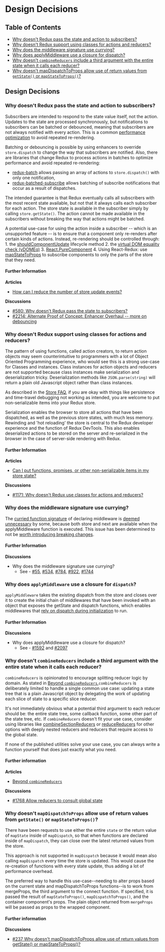 # Design Decisions

## Table of Contents

* [Why doesn't Redux pass the state and action to subscribers?](design-decisions.md#does-not-pass-state-action-to-subscribers) 
* [Why doesn't Redux support using classes for actions and reducers?](design-decisions.md#does-not-support-classes) 
* [Why does the middleware signature use currying?](design-decisions.md#why-currying)
* [Why does applyMiddleware use a closure for dispatch?](design-decisions.md#closure-dispatch)
* [Why doesn't `combineReducers` include a third argument with the entire state when it calls each reducer?](design-decisions.md#combineReducers-limitations)
* [Why doesn't mapDispatchToProps allow use of return values from `getState()` or `mapStateToProps()`?](design-decisions.md#no-asynch-in-mapDispatchToProps)

## Design Decisions

### Why doesn't Redux pass the state and action to subscribers?

Subscribers are intended to respond to the state value itself, not the action. Updates to the state are processed synchronously, but notifications to subscribers can be batched or debounced, meaning that subscribers are not always notified with every action. This is a common [performance optimization](http://redux.js.org/docs/faq/Performance.html#performance-update-events) to avoid repeated re-rendering.

Batching or debouncing is possible by using enhancers to override `store.dispatch` to change the way that subscribers are notified. Also, there are libraries that change Redux to process actions in batches to optimize performance and avoid repeated re-rendering:

* [redux-batch](https://github.com/manaflair/redux-batch) allows passing an array of actions to `store.dispatch()` with only one notification,
* [redux-batched-subscribe](https://github.com/tappleby/redux-batched-subscribe) allows batching of subscribe notifications that occur as a result of dispatches.

The intended guarantee is that Redux eventually calls all subscribers with the most recent state available, but not that it always calls each subscriber for each action. The store state is available in the subscriber simply by calling `store.getState()`. The action cannot be made available in the subscribers without breaking the way that actions might be batched.

A potential use-case for using the action inside a subscriber -- which is an unsupported feature -- is to ensure that a component only re-renders after certain kinds of actions. Instead, re-rendering should be controlled through: 1. the [shouldComponentUpdate](https://facebook.github.io/react/docs/react-component.html#shouldcomponentupdate) lifecycle method 2. the [virtual DOM equality check \(vDOMEq\)](https://facebook.github.io/react/docs/optimizing-performance.html#avoid-reconciliation) 3. [React.PureComponent](https://facebook.github.io/react/docs/optimizing-performance.html#examples) 4. Using React-Redux: use [mapStateToProps](https://github.com/reactjs/react-redux/blob/master/docs/api.md#connectmapstatetoprops-mapdispatchtoprops-mergeprops-options) to subscribe components to only the parts of the store that they need.

#### Further Information

**Articles**

* [How can I reduce the number of store update events?](performance.md#performance-update-events)

**Discussions**

* [\#580: Why doesn't Redux pass the state to subscribers?](https://github.com/reactjs/redux/issues/580)
* [\#2214: Alternate Proof of Concept: Enhancer Overhaul -- more on debouncing](https://github.com/reactjs/redux/pull/2214)

### Why doesn't Redux support using classes for actions and reducers?

The pattern of using functions, called action creators, to return action objects may seem counterintuitive to programmers with a lot of Object Oriented Programming experience, who would see this is a strong use-case for Classes and instances. Class instances for action objects and reducers are not supported because class instances make serialization and deserialization tricky. Deserialization methods like `JSON.parse(string)` will return a plain old Javascript object rather than class instances.

As described in the [Store FAQ](organizing-state.md#organizing-state-non-serializable), if you are okay with things like persistence and time-travel debugging not working as intended, you are welcome to put non-serializable items into your Redux store.

Serialization enables the browser to store all actions that have been dispatched, as well as the previous store states, with much less memory. Rewinding and 'hot reloading' the store is central to the Redux developer experience and the function of Redux DevTools. This also enables deserialized actions to be stored on the server and re-serialized in the browser in the case of server-side rendering with Redux.

#### Further Information

**Articles**

* [Can I put functions, promises, or other non-serializable items in my store state?](organizing-state.md#organizing-state-non-serializable)

**Discussions**

* [\#1171: Why doesn't Redux use classes for actions and reducers?](https://github.com/reactjs/redux/issues/1171#issuecomment-196819727)

### Why does the middleware signature use currying?

The [curried function signature](https://github.com/reactjs/redux/issues/1744) of declaring middleware is [deemed unnecessary](https://github.com/reactjs/redux/pull/784) by some, because both store and next are available when the applyMiddleware function is executed. This issue has been determined to not be [worth introducing breaking changes](https://github.com/reactjs/redux/issues/1744).

#### Further Information

**Discussions**

* Why does the middleware signature use currying?
  * See - [\#55](https://github.com/reactjs/redux/pull/55), [\#534](https://github.com/reactjs/redux/issues/534), [\#784](https://github.com/reactjs/redux/pull/784), [\#922](https://github.com/reactjs/redux/issues/922), [\#1744](https://github.com/reactjs/redux/issues/1744)

### Why does `applyMiddleware` use a closure for `dispatch`?

`applyMiddleware` takes the existing dispatch from the store and closes over it to create the initial chain of middlewares that have been invoked with an object that exposes the getState and dispatch functions, which enables middlewares that [rely on dispatch during initialization](https://github.com/reactjs/redux/pull/1592) to run.

#### Further Information

**Discussions**

* Why does applyMiddleware use a closure for dispatch?
  * See - [\#1592](https://github.com/reactjs/redux/pull/1592) and [\#2097](https://github.com/reactjs/redux/issues/2097)

### Why doesn't `combineReducers` include a third argument with the entire state when it calls each reducer?

`combineReducers` is opinionated to encourage splitting reducer logic by domain. As stated in [Beyond `combineReducers`](../recipes/structuring-reducers/beyond-combinereducers.md),`combineReducers` is deliberately limited to handle a single common use case: updating a state tree that is a plain Javascript object by delegating the work of updating each slice of state to a specific slice reducer.

It's not immediately obvious what a potential third argument to each reducer should be: the entire state tree, some callback function, some other part of the state tree, etc. If `combineReducers` doesn't fit your use case, consider using libraries like [combineSectionReducers](https://github.com/ryo33/combine-section-reducers) or [reduceReducers](https://github.com/acdlite/reduce-reducers) for other options with deeply nested reducers and reducers that require access to the global state.

If none of the published utilities solve your use case, you can always write a function yourself that does just exactly what you need.

#### Further information

**Articles**

* [Beyond `combineReducers`](../recipes/structuring-reducers/beyond-combinereducers.md)

**Discussions**

* [\#1768 Allow reducers to consult global state](https://github.com/reactjs/redux/pull/1768)

### Why doesn't `mapDispatchToProps` allow use of return values from `getState()` or `mapStateToProps()`?

There have been requests to use either the entire `state` or the return value of `mapState` inside of `mapDispatch`, so that when functions are declared inside of `mapDispatch`, they can close over the latest returned values from the store.

This approach is not supported in `mapDispatch` because it would mean also calling `mapDispatch` every time the store is updated. This would cause the re-creation of functions with every state update, thus adding a lot of performance overhead.

The preferred way to handle this use-case--needing to alter props based on the current state and mapDispatchToProps functions--is to work from mergeProps, the third argument to the connect function. If specified, it is passed the result of `mapStateToProps()`, `mapDispatchToProps()`, and the container component's props. The plain object returned from `mergeProps` will be passed as props to the wrapped component.

#### Further information

**Discussions**

* [\#237 Why doesn't mapDispatchToProps allow use of return values from getState\(\) or mapStateToProps\(\)?](https://github.com/reactjs/react-redux/issues/237)

